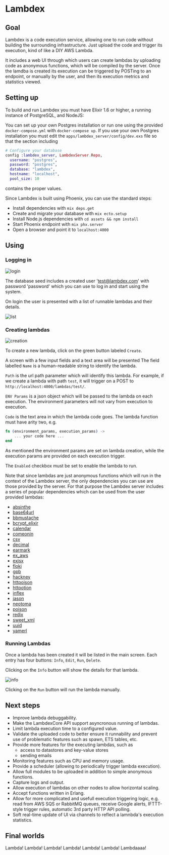 # Lambdex

## Goal

Lambdex is a code execution service, allowing one to run code without building the surrounding infrastructure.
Just upload the code and trigger its execution, kind of like a DIY AWS Lambda.

It includes a web UI through which users can create lambdas by uploading code as anonymous functions, which will be compiled by the server.
Once the lamdba is created its execution can be triggered by POSTing to an endpoint, or manually by the user, and then its execution metrics and statistics viewed.

## Setting up

To build and run Lambdex you must have Elixir 1.6 or higher, a running instance of PostgreSQL, and NodeJS:

You can set up your own Postgres installation or run one using the provided `docker-compose.yml` with `docker-compose up`.
If you use your own Postgres installation you must edit the `apps/lambdex_server/config/dev.exs` file so that the section including 

```elixir
# Configure your database
config :lambdex_server, LambdexServer.Repo,
  username: "postgres",
  password: "postgres",
  database: "lambdex",
  hostname: "localhost",
  pool_size: 10
```

contains the proper values. 

Since Lambdex is built using Phoenix, you can use the standard steps: 
  * Install dependencies with `mix deps.get`
  * Create and migrate your database with `mix ecto.setup`
  * Install Node.js dependencies with `cd assets && npm install`
  * Start Phoenix endpoint with `mix phx.server`
  * Open a browser and point it to `localhost:4000`

## Using

### Logging in

![login](https://raw.githubusercontent.com/spawnfest/lambdex/master/docs/images/login.png)

The database seed includes a created user 'test@lambdex.com' with password 'password' which you can use to log in and start using the system.

On login the user is presented with a list of runnable lambdas and their details.

![list](https://raw.githubusercontent.com/spawnfest/lambdex/master/docs/images/list.png)

### Creating lambdas

![creation](https://raw.githubusercontent.com/spawnfest/lambdex/master/docs/images/lambda_creation.png)

To create a new lambda, click on the green button labeled `Create`.

A screen with a few input fields and a text area will be presented
The field labelled `Name` is a human-readable string to identify the lambda.

`Path` is the url path parameter which will identify this lambda. For example, if we create a lambda with path `test`, it will trigger on a POST to `http://localhost:4000/lambdas/test/`.

`ENV Params` is a json object which will be passed to the lambda on each execution. The environment parameters will not vary from execution to execution.

`Code` is the text area in which the lambda code goes.
The lambda function must have arity two, e.g.

```elixir
fn (environment_params, execution_params) ->
    ... your code here ...
end
```

As mentioned the environment params are set on lambda creation, while the execution params are provided on each execution trigger.

The `Enabled` checkbox must be set to enable the lambda to run.

Note that since lambdas are just anonymous functions which will run in the context of the Lambdex server, the only dependencies you can use are those provided by the server. For that purpose the Lambdex server includes a series of popular dependencies which can be used from the user provided lambdas:
- [absinthe](https://hex.pm/packages/absinthe)
- [base64url](https://hex.pm/packages/base64url)
- [bbmustache](https://hex.pm/packages/bbmustache)
- [bcrypt_elixir](https://hex.pm/packages/bcrypt_elixir)
- [calendar](https://hex.pm/packages/calendar)
- [comeonin](https://hex.pm/packages/comeonin)
- [csv](https://hex.pm/packages/csv)
- [decimal](https://hex.pm/packages/decimal)
- [earmark](https://hex.pm/packages/earmark)
- [ex_aws](https://hex.pm/packages/ex_aws)
- [exjsx](https://hex.pm/packages/exjsx)
- [floki](https://hex.pm/packages/floki)
- [gpb](https://hex.pm/packages/gpb)
- [hackney](https://hex.pm/packages/hackney)
- [httpoison](https://hex.pm/packages/httpoison)
- [httpotion](https://hex.pm/packages/httpotion)
- [inflex](https://hex.pm/packages/inflex)
- [jason](https://hex.pm/packages/jason)
- [neotoma](https://hex.pm/packages/neotoma)
- [poison](https://hex.pm/packages/poison)
- [redix](https://hex.pm/packages/redix)
- [sweet_xml](https://hex.pm/packages/sweet_xml)
- [uuid](https://hex.pm/packages/uuid)
- [yamerl](https://hex.pm/packages/yamerl)

### Running Lambdas

Once a lambda has been created it will be listed in the main screen.
Each entry has four buttons: `Info`, `Edit`, `Run`, `Delete`.

<!-- ![entry](https://raw.githubusercontent.com/spawnfest/lambdex/master/docs/images/lambda_entry.png) -->

Clicking on the `Info` button will show the details for that lambda.

![info](https://raw.githubusercontent.com/spawnfest/lambdex/master/docs/images/lambda_info.png)

Clicking on the `Run` button will run the lambda manually.

## Next steps

- Improve lambda debuggability.
- Make the LambdexCore API support asyncronous running of lambdas. 
- Limit lambda execution time to a configured value.
- Validate the uploaded code to better ensure it runnability and prevent use of problematic features such as spawn, ETS tables, etc.
- Provide more features for the executing lambdas, such as
  - access to datastores and key-value stores
  - sending emails
- Monitoring features such as CPU and memory usage.
- Provide a scheduler (allowing to periodically trigger lambda execution).
- Allow full modules to be uploaded in addition to simple anonymous functions.
- Capture logs and output.
- Allow execution of lambdas on other nodes to allow horizontal scaling.
- Accept functions written in Erlang.
- Allow for more complicated and usefull execution triggering logic, e.g. read from AWS SQS or RabbitMQ queues, receive Google alerts, IFTTT-style trigger rules, automatic 3rd party HTTP API polling.
- Soft real-time update of UI via channels to reflect a lamnbda's execution statistics.

## Final worlds
Lambda! Lambda! Lambda! Lambda! Lambda! Lambda! Lambdaaaa!
